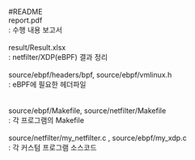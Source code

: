 #README
<br />
report.pdf
<br />
: 수행 내용 보고서
<br />
<br />
result/Result.xlsx
<br />
: netfilter/XDP(eBPF) 결과 정리
<br />
<br />
source/ebpf/headers/bpf, source/ebpf/vmlinux.h
<br />
: eBPF에 필요한 헤더파일  
<br />
<br />
source/ebpf/Makefile, source/netfilter/Makefile
<br />
: 각 프로그램의 Makefile
<br />
<br />
source/netfilter/my_netfilter.c , source/ebpf/my_xdp.c
<br />
: 각 커스텀 프로그램 소스코드
<br />

